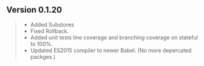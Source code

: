 ## Version 0.1.20
> - Added Substores
> - Fixed Rollback.
> - Added unit tests line coverage and branching coverage on stateful to 100%.
> - Updated ES2015 compiler to newer Babel. (No more depercated packges.)